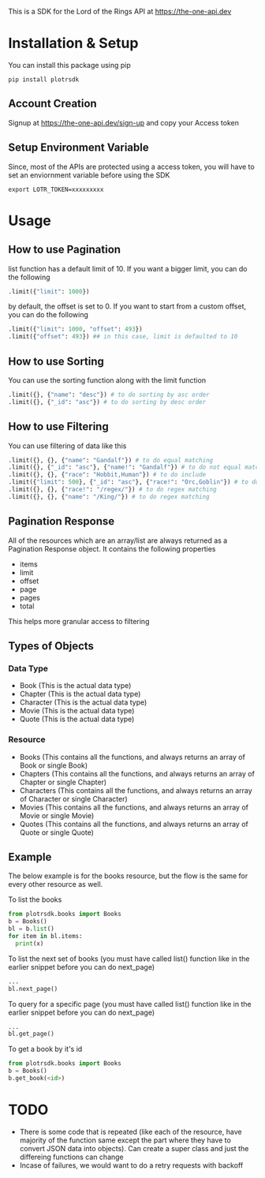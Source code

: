 This is a SDK for the Lord of the Rings API at https://the-one-api.dev

# Installation & Setup
You can install this package using pip 
```
pip install plotrsdk
```

## Account Creation
Signup at https://the-one-api.dev/sign-up and copy your Access token

## Setup Environment Variable
Since, most of the APIs are protected using a access token, you will have to set an enviornment variable before using the SDK

```
export LOTR_TOKEN=xxxxxxxxx
```

# Usage

## How to use Pagination
list function has a default limit of 10. If you want a bigger limit, you can do the following
```python
.limit({"limit": 1000})
```

by default, the offset is set to 0. If you want to start from a custom offset, you can do the following
```python
.limit({"limit": 1000, "offset": 493})
.limit({"offset": 493}) ## in this case, limit is defaulted to 10
```

## How to use Sorting
You can use the sorting function along with the limit function
```python
.limit({}, {"name": "desc"}) # to do sorting by asc order
.limit({}, {"_id": "asc"}) # to do sorting by desc order
```

## How to use Filtering
You can use filtering of data like this
```python
.limit({}, {}, {"name": "Gandalf"}) # to do equal matching
.limit({}, {"_id": "asc"}, {"name!": "Gandalf"}) # to do not equal matching
.limit({}, {}, {"race": "Hobbit,Human"}) # to do include
.limit({"limit": 500}, {"_id": "asc"}, {"race!": "Orc,Goblin"}) # to do exclude
.limit({}, {}, {"race!": "/regex/"}) # to do regex matching
.limit({}, {}, {"name": "/King/"}) # to do regex matching
```

## Pagination Response
All of the resources which are an array/list are always returned as a Pagination Response object. It contains the following properties
- items
- limit
- offset
- page
- pages
- total

This helps more granular access to filtering

## Types of Objects

### Data Type
- Book (This is the actual data type)
- Chapter (This is the actual data type)
- Character (This is the actual data type)
- Movie (This is the actual data type)
- Quote (This is the actual data type)

### Resource
- Books (This contains all the functions, and always returns an array of Book or single Book)
- Chapters (This contains all the functions, and always returns an array of Chapter or single Chapter)
- Characters (This contains all the functions, and always returns an array of Character or single Character)
- Movies (This contains all the functions, and always returns an array of Movie or single Movie)
- Quotes (This contains all the functions, and always returns an array of Quote or single Quote)

## Example

The below example is for the books resource, but the flow is the same for every other resource as well.

To list the books 
```python
from plotrsdk.books import Books
b = Books()
bl = b.list()
for item in bl.items:
  print(x)
```

To list the next set of books (you must have called list() function like in the earlier snippet before you can do next_page)
```python
...
bl.next_page()
```

To query for a specific page (you must have called list() function like in the earlier snippet before you can do next_page)
```python
...
bl.get_page()
```

To get a book by it's id
```python
from plotrsdk.books import Books
b = Books()
b.get_book(<id>)
```


# TODO
- There is some code that is repeated (like each of the resource, have majority of the function same except the part where they have to convert JSON data into objects). Can create a super class and just the differeing functions can change
- Incase of failures, we would want to do a retry requests with backoff